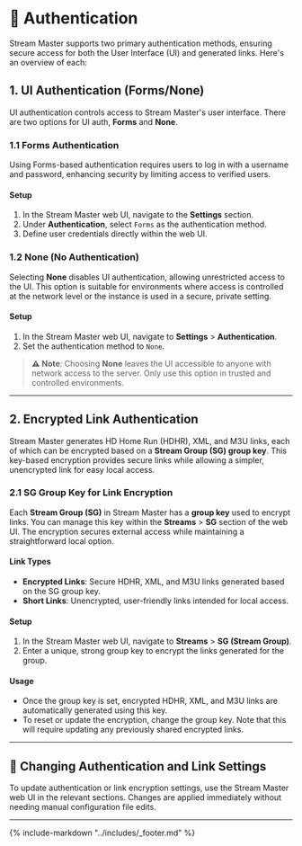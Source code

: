 # 🔐 Authentication

Stream Master supports two primary authentication methods, ensuring secure access for both the User Interface (UI) and generated links. Here's an overview of each:

## 1. UI Authentication (Forms/None)

UI authentication controls access to Stream Master's user interface. There are two options for UI auth, **Forms** and **None**.

### 1.1 Forms Authentication

Using Forms-based authentication requires users to log in with a username and password, enhancing security by limiting access to verified users.

#### Setup

1. In the Stream Master web UI, navigate to the **Settings** section.
2. Under **Authentication**, select `Forms` as the authentication method.
3. Define user credentials directly within the web UI.

### 1.2 None (No Authentication)

Selecting **None** disables UI authentication, allowing unrestricted access to the UI. This option is suitable for environments where access is controlled at the network level or the instance is used in a secure, private setting.

#### Setup

1. In the Stream Master web UI, navigate to **Settings** > **Authentication**.
2. Set the authentication method to `None`.

> **⚠️ Note**: Choosing **None** leaves the UI accessible to anyone with network access to the server. Only use this option in trusted and controlled environments.

---

## 2. Encrypted Link Authentication

Stream Master generates HD Home Run (HDHR), XML, and M3U links, each of which can be encrypted based on a **Stream Group (SG) group key**. This key-based encryption provides secure links while allowing a simpler, unencrypted link for easy local access.

### 2.1 SG Group Key for Link Encryption

Each **Stream Group (SG)** in Stream Master has a **group key** used to encrypt links. You can manage this key within the **Streams** > **SG** section of the web UI. The encryption secures external access while maintaining a straightforward local option.

#### Link Types

- **Encrypted Links**: Secure HDHR, XML, and M3U links generated based on the SG group key.
- **Short Links**: Unencrypted, user-friendly links intended for local access.

#### Setup

1. In the Stream Master web UI, navigate to **Streams** > **SG (Stream Group)**.
2. Enter a unique, strong group key to encrypt the links generated for the group.

#### Usage

- Once the group key is set, encrypted HDHR, XML, and M3U links are automatically generated using this key.
- To reset or update the encryption, change the group key. Note that this will require updating any previously shared encrypted links.

---

## 🔄 Changing Authentication and Link Settings

To update authentication or link encryption settings, use the Stream Master web UI in the relevant sections. Changes are applied immediately without needing manual configuration file edits.

---

{%
    include-markdown "../includes/_footer.md"
%}
